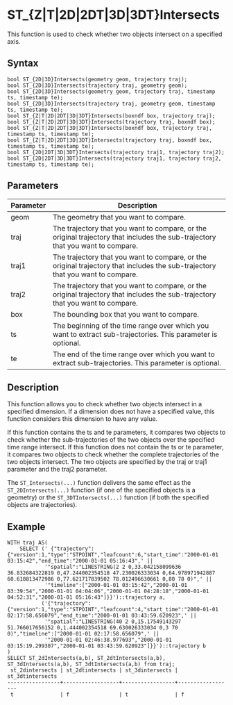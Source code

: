 # ST\_\{Z\|T\|2D\|2DT\|3D\|3DT\}Intersects

This function is used to check whether two objects intersect on a specified axis.

## Syntax

```
bool ST_{2D|3D}Intersects(geometry geom, trajectory traj);
bool ST_{2D|3D}Intersects(trajectory traj, geometry geom);
bool ST_{2D|3D}Intersects(geometry geom, trajectory traj, timestamp ts, timestamp te);
bool ST_{2D|3D}Intersects(trajectory traj, geometry geom, timestamp ts, timestamp te);
bool ST_{Z|T|2D|2DT|3D|3DT}Intersects(boxndf box, trajectory traj);
bool ST_{Z|T|2D|2DT|3D|3DT}Intersects(trajectory traj, boxndf box);
bool ST_{Z|T|2D|2DT|3D|3DT}Intersects(boxndf box, trajectory traj, timestamp ts, timestamp te);
bool ST_{Z|T|2D|2DT|3D|3DT}Intersects(trajectory traj, boxndf box, timestamp ts, timestamp te);
bool ST_{2D|2DT|3D|3DT}Intersects(trajectory traj1, trajectory traj2);
bool ST_{2D|2DT|3D|3DT}Intersects(trajectory traj1, trajectory traj2, timestamp ts, timestamp te);
```

## Parameters

|Parameter|Description|
|---------|-----------|
|geom|The geometry that you want to compare.|
|traj|The trajectory that you want to compare, or the original trajectory that includes the sub-trajectory that you want to compare.|
|traj1|The trajectory that you want to compare, or the original trajectory that includes the sub-trajectory that you want to compare.|
|traj2|The trajectory that you want to compare, or the original trajectory that includes the sub-trajectory that you want to compare.|
|box|The bounding box that you want to compare.|
|ts|The beginning of the time range over which you want to extract sub-trajectories. This parameter is optional.|
|te|The end of the time range over which you want to extract sub-trajectories. This parameter is optional.|

## Description

This function allows you to check whether two objects intersect in a specified dimension. If a dimension does not have a specified value, this function considers this dimension to have any value.

If this function contains the ts and te parameters, it compares two objects to check whether the sub-trajectories of the two objects over the specified time range intersect. If this function does not contain the ts or te parameter, it compares two objects to check whether the complete trajectories of the two objects intersect. The two objects are specified by the traj or traj1 parameter and the traj2 parameter.

The `ST_Intersects(...)` function delivers the same effect as the `ST_2DIntersects(...)` function \(if one of the specified objects is a geometry\) or the `ST_3DTIntersects(...)` function \(if both the specified objects are trajectories\).

## Example

```
WITH traj AS(
    SELECT (' {"trajectory":{"version":1,"type":"STPOINT","leafcount":6,"start_time":"2000-01-01 03:15:42","end_time":"2000-01-01 05:16:43",' ||
            '"spatial":"LINESTRING(2 2 0,33.042158099636 36.832684322819 0,47.244002354518 47.230026333034 0,64.978971942887 60.618813472986 0,77.621717839502 78.012496630661 0,80 78 0)",' ||
            '"timeline":["2000-01-01 03:15:42","2000-01-01 03:39:54","2000-01-01 04:04:06","2000-01-01 04:28:18","2000-01-01 04:52:31","2000-01-01 05:16:43"]}}')::trajectory a,
           ('{"trajectory":{"version":1,"type":"STPOINT","leafcount":4,"start_time":"2000-01-01 02:17:58.656079","end_time":"2000-01-01 03:43:59.620923",' ||
            '"spatial":"LINESTRING(40 2 0,15.17549143297 51.766017656152 0,1.444002354518 69.630026333034 0,3 70 0)","timeline":["2000-01-01 02:17:58.656079",' ||
            '"2000-01-01 02:46:38.977693","2000-01-01 03:15:19.299307","2000-01-01 03:43:59.620923"]}}')::trajectory b
)
SELECT ST_2dIntersects(a,b), ST_2dtIntersects(a,b), ST_3dIntersects(a,b), ST_3dtIntersects(a,b) from traj;
 st_2dintersects | st_2dtintersects | st_3dintersects | st_3dtintersects 
-----------------+------------------+-----------------+------------------
 t               | f                | t               | f
```

